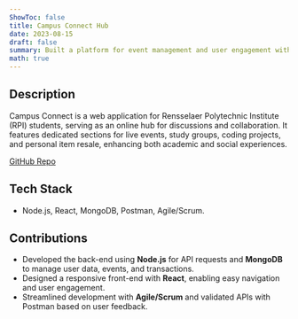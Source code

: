 ```yaml
---
ShowToc: false
title: Campus Connect Hub
date: 2023-08-15
draft: false
summary: Built a platform for event management and user engagement with Agile/Scrum practices.
math: true
---
```


## Description

Campus Connect is a web application for Rensselaer Polytechnic Institute (RPI) students, serving as an online hub for discussions and collaboration. It features dedicated sections for live events, study groups, coding projects, and personal item resale, enhancing both academic and social experiences. 

[GitHub Repo](https://github.com/Byte-Force/Campus-Connect)

## Tech Stack
- Node.js, React, MongoDB, Postman, Agile/Scrum.

## Contributions
- Developed the back-end using **Node.js** for API requests and **MongoDB** to manage user data, events, and transactions.
- Designed a responsive front-end with **React**, enabling easy navigation and user engagement.
- Streamlined development with **Agile/Scrum** and validated APIs with Postman based on user feedback.
